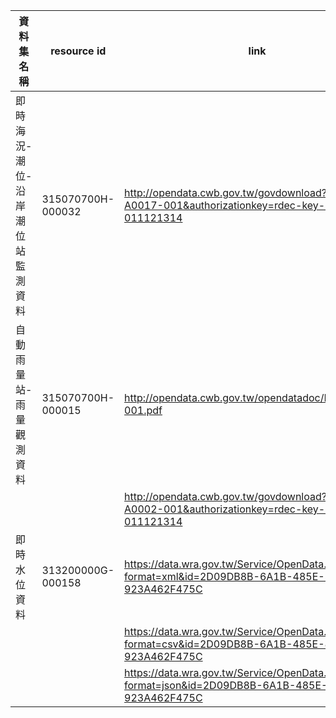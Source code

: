 | 資料集名稱   |      resource id      |  link |
|----------|-------------|------|
| 即時海況-潮位-沿岸潮位站監測資料 |   315070700H-000032  |   http://opendata.cwb.gov.tw/govdownload?dataid=O-A0017-001&authorizationkey=rdec-key-123-45678-011121314|
| 自動雨量站-雨量觀測資料 |  315070700H-000015 | http://opendata.cwb.gov.tw/opendatadoc/DIV2/A0002-001.pdf |
|                       |                     | http://opendata.cwb.gov.tw/govdownload?dataid=O-A0002-001&authorizationkey=rdec-key-123-45678-011121314|
| 即時水位資料 | 313200000G-000158 |   https://data.wra.gov.tw/Service/OpenData.aspx?format=xml&id=2D09DB8B-6A1B-485E-88B5-923A462F475C|
|             |                   |  https://data.wra.gov.tw/Service/OpenData.aspx?format=csv&id=2D09DB8B-6A1B-485E-88B5-923A462F475C  |
|             |                   |   https://data.wra.gov.tw/Service/OpenData.aspx?format=json&id=2D09DB8B-6A1B-485E-88B5-923A462F475C| 








